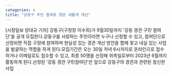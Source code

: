 ```yaml
---
categories: e
title: "강동구 주민 참여로 경관 새롭게 개선"
---
```

[시정일보 양대규 기자] 강동구(구청장 이수희)가 9월30일까지 &#39;강동 경관 구민 참여단&#39;을 공개 모집한다.강동구를 사랑하는 주민이라면 누구나 신청할 수 있고, 참여단으로 선정되면 직접 구정에 참여하며 현실성 있는 경관 개선 방안을 함께 찾고 내실 있는 사업을 발굴하는 역할을 하게 된다.모집기간은 오는 30일 저녁 6시까지로 온라인으로 접수하거나 이메일로도 접수할 수 있고, 최종 50명을 선정해 위촉일로부터 2023년 6월까지 활동하게 된다.선정된 ‘강동 경관 구민참여단’은 앞으로 강동구의 경관과 관련된 참신한 사업